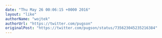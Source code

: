 ```yaml
---
date: "Thu May 26 00:06:15 +0000 2016"
layout: "like"
authorName: "wojtek"
authorUrl: "https://twitter.com/pugson"
originalPost: "https://twitter.com/pugson/status/735623045235216384"
---
```

